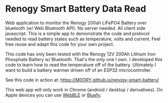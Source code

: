 # Renogy Smart Battery Data Read
Web application to monitor the Renogy 200ah LiFePO4 Battery over bluetooth (w/ Web Bluetooth API).  No server needed.  All client side javascript.  This is a simple app to demonstrate the code and protocol needed to read battery states such as temperature, volts and current.  Feel free reuse and adapt this code for your own project.

This code has only been tested with the Renogy 12V 200Ah Lithium Iron Phosphate Battery w/ Bluetooth.  That's the only one I own.  I developed this code to learn how to read the temperature off of the battery.  Ultimately I want to build a battery warmer driven off of an ESP32 microcontroller.

See this code in action at: https://M0ORY.github.io/renogy-smart-battery/

This web app will only work in Chrome (android / desktop / derivatives).  On Apple devices you can use [WebBLE](https://apps.apple.com/us/app/webble/id1193531073) or [Bluefy](https://apps.apple.com/us/app/bluefy-web-ble-browser/id1492822055).
